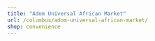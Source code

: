 ```yaml
---
title: "Adom Universal African Market"
url: /columbus/adom-universal-african-market/
shop: convenience
---
```


